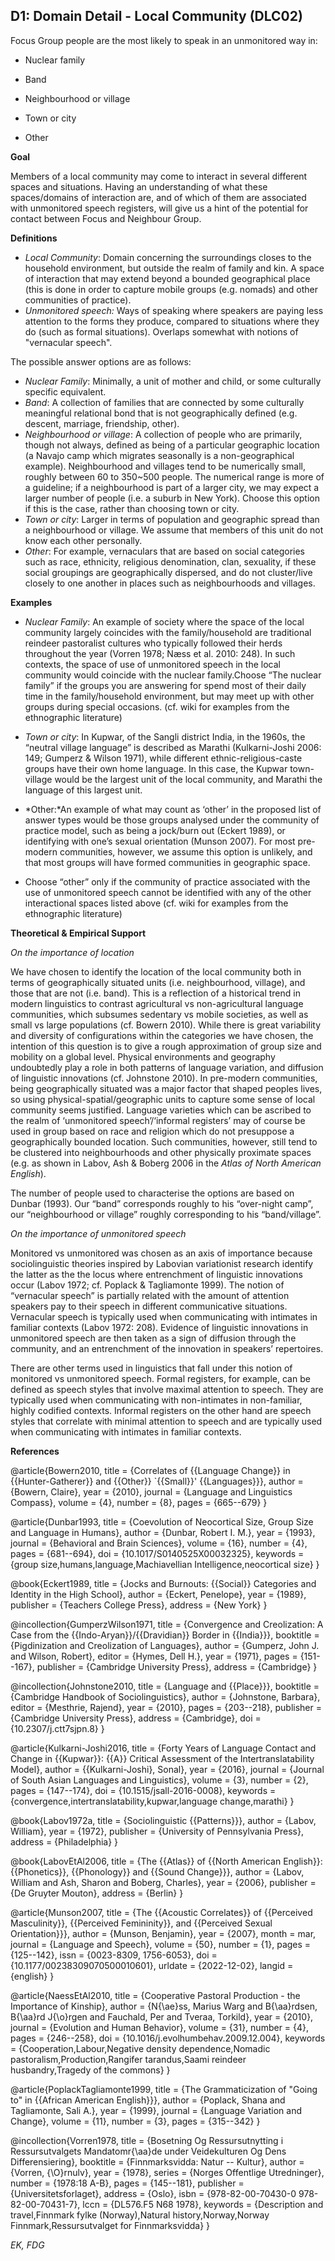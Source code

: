 
## D1: Domain Detail - Local Community (DLC02)

Focus Group people are the most likely to speak in an unmonitored way in:



- Nuclear family

- Band

- Neighbourhood or village

- Town or city

- Other



**Goal**

Members of a local community may come to interact in several different spaces and situations. Having an understanding of what these spaces/domains of interaction are, and of which of them are associated with unmonitored speech registers, will give us a hint of the potential for contact between Focus and Neighbour Group.



**Definitions**

- *Local Community*: Domain concerning the surroundings closes to the household environment, but outside the realm of family and kin. A space of interaction that may extend beyond a bounded geographical place (this is done in order to capture mobile groups (e.g. nomads) and other communities of practice).
- *Unmonitored speech:* Ways of speaking where speakers are paying less attention to the forms they produce, compared to situations where they do (such as formal situations). Overlaps somewhat with notions of "vernacular speech".




The possible answer options are as follows:

- *Nuclear Family*: Minimally, a unit of mother and child, or some culturally specific equivalent.
- *Band*: A collection of families that are connected by some culturally meaningful relational bond that is not geographically defined (e.g. descent, marriage, friendship, other).
- *Neighbourhood or village*: A collection of people who are primarily, though not always, defined as being of a particular geographic location (a Navajo camp which migrates seasonally is a non-geographical example). Neighbourhood and villages tend to be numerically small, roughly between 60 to 350~500 people. The numerical range is more of a guideline; if a neighbourhood is part of a larger city, we may expect a larger number of people (i.e. a suburb in New York). Choose this option if this is the case, rather than choosing town or city.
- *Town or city*:  Larger in terms of population and geographic spread than a neighbourhood or village. We assume that members of this unit do not know each other personally.
- *Other*: For example, vernaculars that are based on social categories such as race, ethnicity, religious denomination, clan, sexuality,  if these social groupings are geographically dispersed, and do not cluster/live closely to one another in places such as neighbourhoods and villages.




**Examples**

- *Nuclear Family*: An example of society where the space of the local community largely coincides with the family/household are traditional reindeer pastoralist cultures who typically followed their herds throughout the year (Vorren 1978; Næss et al. 2010: 248). In such contexts, the space of use of unmonitored speech in the local community would coincide with the nuclear family.Choose “The nuclear family” if the groups you are answering for spend most of their daily time in the family/household environment, but may meet up with other groups during special occasions. (cf. wiki for examples from the ethnographic literature)
- *Town or city*: In Kupwar, of the Sangli district India, in the 1960s, the “neutral village language” is described as Marathi (Kulkarni-Joshi 2006: 149; Gumperz & Wilson 1971), while different ethnic-religious-caste groups have their own home language. In this case, the Kupwar town-village would be the largest unit of the local community, and Marathi the language of this largest unit.
- *Other:*An example of what may count as ‘other’ in the proposed list of answer types would be those groups analysed under the community of practice model, such as being a jock/burn out (Eckert 1989), or identifying with one’s sexual orientation (Munson 2007). For most pre-modern communities, however, we assume this option is unlikely, and that most groups will have formed communities in geographic space.


- Choose “other” only if the community of practice associated with the use of unmonitored speech cannot be identified with any of the other interactional spaces listed above (cf. wiki for examples from the ethnographic literature)




**Theoretical & Empirical Support**

*On the importance of location*

We have chosen to identify the location of the local community both in terms of geographically situated units (i.e. neighbourhood, village), and those that are not (i.e. band). This is a reflection of a historical trend in modern linguistics to contrast agricultural vs non-agricultural language communities, which subsumes sedentary vs mobile societies, as well as small vs large populations (cf. Bowern 2010). While there is great variability and diversity of configurations within the categories we have chosen, the intention of this question is to give a rough approximation of group size and mobility on a global level. Physical environments and geography undoubtedly play a role in both patterns of language variation, and diffusion of linguistic innovations (cf. Johnstone 2010). In pre-modern communities, being geographically situated was a major factor that shaped peoples lives, so using physical-spatial/geographic units to capture some sense of local community seems justified. Language varieties which can be ascribed to the realm of ‘unmonitored speech’/‘informal registers’ may of course be used in group based on race and religion which do not presuppose a geographically bounded location. Such communities, however, still tend to be clustered into neighbourhoods and other physically proximate spaces (e.g. as shown in Labov, Ash & Boberg 2006 in the *Atlas of North American English*).



The number of people used to characterise the options are based on Dunbar (1993). Our “band” corresponds roughly to his “over-night camp”, our “neighbourhood or village” roughly corresponding to his “band/village”.



*On the importance of unmonitored speech*

Monitored vs unmonitored was chosen as an axis of importance because sociolinguistic theories inspired by Labovian variationist research identify the latter as the the locus where entrenchment of linguistic innovations occur (Labov 1972; cf. Poplack & Tagliamonte 1999). The notion of “vernacular speech” is partially related with the amount of attention speakers pay to their speech in different communicative situations. Vernacular speech is typically used when communicating with intimates in familiar contexts (Labov 1972: 208). Evidence of linguistic innovations in unmonitored speech are then taken as a sign of diffusion through the community, and an entrenchment of the innovation in speakers’ repertoires.



There are other terms used in linguistics that fall under this notion of monitored vs unmonitored speech. Formal registers, for example, can be defined as speech styles that involve maximal attention to speech. They are typically used when communicating with non-intimates in non-familiar, highly codified contexts. Informal registers on the other hand are speech styles that correlate with minimal attention to speech and are typically used when communicating with intimates in familiar contexts.


**References**

@article{Bowern2010,
  title = {Correlates of {{Language Change}} in {{Hunter-Gatherer}} and {{Other}} `{{Small}}' {{Languages}}},
  author = {Bowern, Claire},
  year = {2010},
  journal = {Language and Linguistics Compass},
  volume = {4},
  number = {8},
  pages = {665--679}
}

@article{Dunbar1993,
  title = {Coevolution of Neocortical Size, Group Size and Language in Humans},
  author = {Dunbar, Robert I. M.},
  year = {1993},
  journal = {Behavioral and Brain Sciences},
  volume = {16},
  number = {4},
  pages = {681--694},
  doi = {10.1017/S0140525X00032325},
  keywords = {group size,humans,language,Machiavellian Intelligence,neocortical size}
}

@book{Eckert1989,
  title = {Jocks and Burnouts: {{Social}} Categories and Identity in the High School},
  author = {Eckert, Penelope},
  year = {1989},
  publisher = {Teachers College Press},
  address = {New York}
}

@incollection{GumperzWilson1971,
  title = {Convergence and Creolization: A Case from the {{Indo-Aryan}}/{{Dravidian}} Border in {{India}}},
  booktitle = {Pigdinization and Creolization of Languages},
  author = {Gumperz, John J. and Wilson, Robert},
  editor = {Hymes, Dell H.},
  year = {1971},
  pages = {151--167},
  publisher = {Cambridge University Press},
  address = {Cambridge}
}

@incollection{Johnstone2010,
  title = {Language and {{Place}}},
  booktitle = {Cambridge Handbook of Sociolinguistics},
  author = {Johnstone, Barbara},
  editor = {Mesthrie, Rajend},
  year = {2010},
  pages = {203--218},
  publisher = {Cambridge University Press},
  address = {Cambridge},
  doi = {10.2307/j.ctt7sjpn.8}
}

@article{Kulkarni-Joshi2016,
  title = {Forty Years of Language Contact and Change in {{Kupwar}}: {{A}} Critical Assessment of the Intertranslatability Model},
  author = {{Kulkarni-Joshi}, Sonal},
  year = {2016},
  journal = {Journal of South Asian Languages and Linguistics},
  volume = {3},
  number = {2},
  pages = {147--174},
  doi = {10.1515/jsall-2016-0008},
  keywords = {convergence,intertranslatability,kupwar,language change,marathi}
}

@book{Labov1972a,
  title = {Sociolinguistic {{Patterns}}},
  author = {Labov, William},
  year = {1972},
  publisher = {University of Pennsylvania Press},
  address = {Philadelphia}
}

@book{LabovEtAl2006,
  title = {The {{Atlas}} of {{North American English}}: {{Phonetics}}, {{Phonology}} and {{Sound Change}}},
  author = {Labov, William and Ash, Sharon and Boberg, Charles},
  year = {2006},
  publisher = {De Gruyter Mouton},
  address = {Berlin}
}

@article{Munson2007,
  title = {The {{Acoustic Correlates}} of {{Perceived Masculinity}}, {{Perceived Femininity}}, and {{Perceived Sexual Orientation}}},
  author = {Munson, Benjamin},
  year = {2007},
  month = mar,
  journal = {Language and Speech},
  volume = {50},
  number = {1},
  pages = {125--142},
  issn = {0023-8309, 1756-6053},
  doi = {10.1177/00238309070500010601},
  urldate = {2022-12-02},
  langid = {english}
}

@article{NaessEtAl2010,
  title = {Cooperative Pastoral Production - the Importance of Kinship},
  author = {N{\ae}ss, Marius Warg and B{\aa}rdsen, B{\aa}rd J{\o}rgen and Fauchald, Per and Tveraa, Torkild},
  year = {2010},
  journal = {Evolution and Human Behavior},
  volume = {31},
  number = {4},
  pages = {246--258},
  doi = {10.1016/j.evolhumbehav.2009.12.004},
  keywords = {Cooperation,Labour,Negative density dependence,Nomadic pastoralism,Production,Rangifer tarandus,Saami reindeer husbandry,Tragedy of the commons}
}

@article{PoplackTagliamonte1999,
  title = {The Grammaticization of "Going to" in {{African American English}}},
  author = {Poplack, Shana and Tagliamonte, Sali A.},
  year = {1999},
  journal = {Language Variation and Change},
  volume = {11},
  number = {3},
  pages = {315--342}
}

@incollection{Vorren1978,
  title = {Bosetning Og Ressursutnytting i Ressursutvalgets Mandatomr{\aa}de under Veidekulturen Og Dens Differensiering},
  booktitle = {Finnmarksvidda: Natur -- Kultur},
  author = {Vorren, {\O}rnulv},
  year = {1978},
  series = {Norges Offentlige Utredninger},
  number = {1978:18 A-B},
  pages = {145--181},
  publisher = {Universitetsforlaget},
  address = {Oslo},
  isbn = {978-82-00-70430-0 978-82-00-70431-7},
  lccn = {DL576.F5 N68 1978},
  keywords = {Description and travel,Finnmark fylke (Norway),Natural history,Norway,Norway Finnmark,Ressursutvalget for Finnmarksvidda}
}




*EK, FDG*
